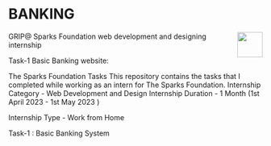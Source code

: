 # BANKING                                         

<a href="https://youtu.be/LA05-5HGTGU"><img src="https://cdn2.iconfinder.com/data/icons/social-18/512/YouTube-2-256.png" width="50" height="50" align="right"></a>

GRIP@ Sparks Foundation web development and designing internship 

Task-1 Basic Banking website: 

The Sparks Foundation Tasks This repository contains the tasks that I completed while working as an intern for The Sparks Foundation.  Internship Category - Web Development and Design Internship Duration - 1 Month (1st April 2023 - 1st May 2023 ) 

Internship Type - Work from Home  

Task-1 : Basic Banking System
